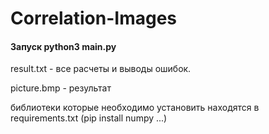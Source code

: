 # Correlation-Images
#### Запуск python3 main.py

result.txt - все расчеты и выводы ошибок.

picture.bmp - результат

библиотеки которые необходимо установить находятся в requirements.txt 
(pip install numpy ...)